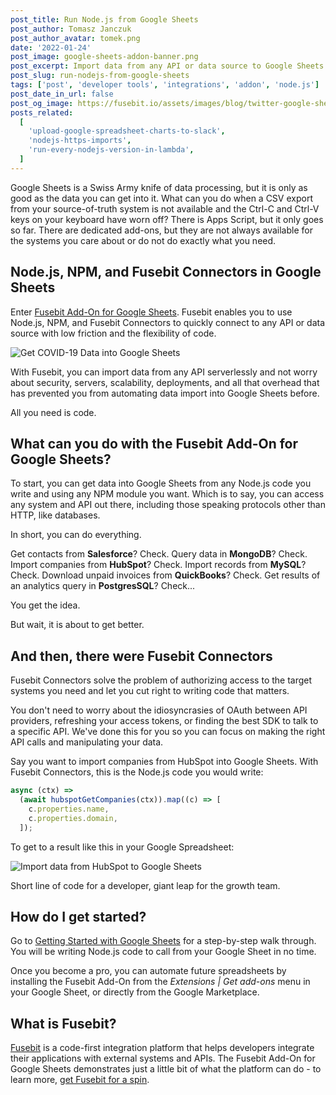 ```yaml
---
post_title: Run Node.js from Google Sheets
post_author: Tomasz Janczuk
post_author_avatar: tomek.png
date: '2022-01-24'
post_image: google-sheets-addon-banner.png
post_excerpt: Import data from any API or data source to Google Sheets using Node.js, NPM, and Fusebit Connectors.
post_slug: run-nodejs-from-google-sheets
tags: ['post', 'developer tools', 'integrations', 'addon', 'node.js']
post_date_in_url: false
post_og_image: https://fusebit.io/assets/images/blog/twitter-google-sheets-addon.png
posts_related:
  [
    'upload-google-spreadsheet-charts-to-slack',
    'nodejs-https-imports',
    'run-every-nodejs-version-in-lambda',
  ]
---
```


Google Sheets is a Swiss Army knife of data processing, but it is only as good as the data you can get into it. What can you do when a CSV export from your source-of-truth system is not available and the Ctrl-C and Ctrl-V keys on your keyboard have worn off? There is Apps Script, but it only goes so far. There are dedicated add-ons, but they are not always available for the systems you care about or do not do exactly what you need.

## Node.js, NPM, and Fusebit Connectors in Google Sheets

Enter [Fusebit Add-On for Google Sheets](https://developer.fusebit.io/docs/google-sheets-addon). Fusebit enables you to use Node.js, NPM, and Fusebit Connectors to quickly connect to any API or data source with low friction and the flexibility of code.

![Get COVID-19 Data into Google Sheets](google-sheets-addon-covid.gif 'Get COVID-19 Data into Google Sheets')

With Fusebit, you can import data from any API serverlessly and not worry about security, servers, scalability, deployments, and all that overhead that has prevented you from automating data import into Google Sheets before.

All you need is code.

## What can you do with the Fusebit Add-On for Google Sheets?

To start, you can get data into Google Sheets from any Node.js code you write and using any NPM module you want. Which is to say, you can access any system and API out there, including those speaking protocols other than HTTP, like databases.

In short, you can do everything.

Get contacts from **Salesforce**? Check. Query data in **MongoDB**? Check. Import companies from **HubSpot**? Check. Import records from **MySQL**? Check. Download unpaid invoices from **QuickBooks**? Check. Get results of an analytics query in **PostgresSQL**? Check...

You get the idea.

But wait, it is about to get better.

## And then, there were Fusebit Connectors

Fusebit Connectors solve the problem of authorizing access to the target systems you need and let you cut right to writing code that matters.

You don't need to worry about the idiosyncrasies of OAuth between API providers, refreshing your access tokens, or finding the best SDK to talk to a specific API. We've done this for you so you can focus on making the right API calls and manipulating your data.

Say you want to import companies from HubSpot into Google Sheets. With Fusebit Connectors, this is the Node.js code you would write:

```javascript
async (ctx) =>
  (await hubspotGetCompanies(ctx)).map((c) => [
    c.properties.name,
    c.properties.domain,
  ]);
```

To get to a result like this in your Google Spreadsheet:

![Import data from HubSpot to Google Sheets](google-sheets-addon-hubspot.png 'Import data from HubSpot to Google Sheets')

Short line of code for a developer, giant leap for the growth team.

## How do I get started?

Go to [Getting Started with Google Sheets](https://developer.fusebit.io/docs/google-sheets-addon) for a step-by-step walk through. You will be writing Node.js code to call from your Google Sheet in no time.

Once you become a pro, you can automate future spreadsheets by installing the Fusebit Add-On from the _Extensions | Get add-ons_ menu in your Google Sheet, or directly from the Google Marketplace.

## What is Fusebit?

[Fusebit](https://fusebit.io) is a code-first integration platform that helps developers integrate their applications with external systems and APIs. The Fusebit Add-On for Google Sheets demonstrates just a little bit of what the platform can do - to learn more, [get Fusebit for a spin](https://developer.fusebit.io/docs/getting-started).
